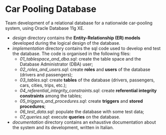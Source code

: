 # Car Pooling Database

Team development of a relational database for a nationwide car-pooling system, using Oracle Database 11g XE.
-  *design* directory contains the **Entity-Relationship (ER) models** developed during the logical design of the database.
- *implementation* directory contains the sql code used to develop end test the database. The code is organised in the following files:
  - *01_tablespace_and_dba.sql*: create the table space and the Database Administrator (DBA) user;
  - *02_roles_and_users.sql*: create **roles** and **users** of the database (drivers and passengers);
  - *03_tables.sql*: create **tables** of the database (drivers, passengers, cars, cities, trips, etc.);
  - *04_referential_integrity_constraints.sql*: create **referential integrity constraints** among the tables;
  - *05_triggers_and_procedures.sql*: create **triggers** and **stored procedures**;
  - *06_test_data.sql*: populate the database with some test data;
  - *07_queries.sql*: execute **queries** on the database.
- *documentation* directory contains an exhaustive documentation about the system and its development, written in Italian.

